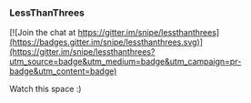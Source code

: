 ### LessThanThrees

[![Join the chat at https://gitter.im/snipe/lessthanthrees](https://badges.gitter.im/snipe/lessthanthrees.svg)](https://gitter.im/snipe/lessthanthrees?utm_source=badge&utm_medium=badge&utm_campaign=pr-badge&utm_content=badge)

Watch this space :)
